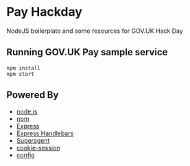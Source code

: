# Pay Hackday

NodeJS boilerplate and some resources for GOV.UK Hack Day

## Running GOV.UK Pay sample service
```
npm install
npm start
```

## Powered By

 * [node.js](http://nodejs.org)
 * [npm](https://npmjs.org)
 * [Express](http://expressjs.com)
 * [Express Handlebars](https://github.com/ericf/express-handlebars)
 * [Superagent](http://visionmedia.github.io/superagent/)
 * [cookie-session](https://github.com/expressjs/cookie-session)
 * [config](https://github.com/lorenwest/node-config)
